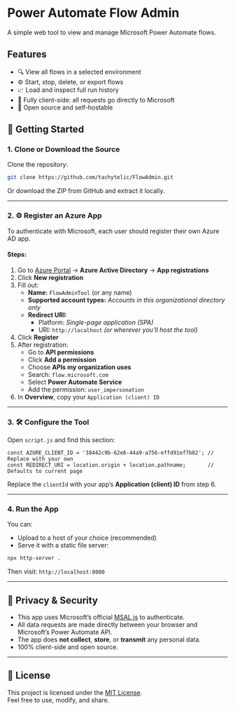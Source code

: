 # Power Automate Flow Admin

A simple web tool to view and manage Microsoft Power Automate flows.

## Features

- 🔍 View all flows in a selected environment  
- ⚙️ Start, stop, delete, or export flows  
- 📈 Load and inspect full run history  
- 🔐 Fully client-side: all requests go directly to Microsoft  
- 🧩 Open source and self-hostable  

## 🚀 Getting Started

### 1. Clone or Download the Source

Clone the repository:

```bash
git clone https://github.com/tachytelic/FlowAdmin.git
```

Or download the ZIP from GitHub and extract it locally.

---

### 2. ⚙️ Register an Azure App

To authenticate with Microsoft, each user should register their own Azure AD app.

#### Steps:

1. Go to [Azure Portal](https://portal.azure.com) → **Azure Active Directory** → **App registrations**
2. Click **New registration**
3. Fill out:
   - **Name:** `FlowAdminTool` (or any name)
   - **Supported account types:** *Accounts in this organizational directory only*
   - **Redirect URI:**
     - Platform: *Single-page application (SPA)*
     - URI: `http://localhost` *(or wherever you'll host the tool)*
4. Click **Register**
5. After registration:
   - Go to **API permissions**
   - Click **Add a permission**
   - Choose **APIs my organization uses**
   - Search: `flow.microsoft.com`
   - Select **Power Automate Service**
   - Add the permission: `user_impersonation`
6. In **Overview**, copy your `Application (client) ID`

---

### 3. 🛠️ Configure the Tool

Open `script.js` and find this section:

```
const AZURE_CLIENT_ID = '38442c9b-62e6-44a9-a756-effd91ef7b82'; // Replace with your own
const REDIRECT_URI = location.origin + location.pathname;       // Defaults to current page
```

Replace the `clientId` with your app’s **Application (client) ID** from step 6.


---

### 4. Run the App

You can:

- Upload to a host of your choice (recommended)  
- Serve it with a static file server:

```bash
npx http-server .
```

Then visit: `http://localhost:8080`

---

## 🔐 Privacy & Security

- This app uses Microsoft’s official [MSAL.js](https://github.com/AzureAD/microsoft-authentication-library-for-js) to authenticate.
- All data requests are made directly between your browser and Microsoft’s Power Automate API.
- The app does **not collect**, **store**, or **transmit** any personal data.
- 100% client-side and open source.

---

## 📝 License

This project is licensed under the [MIT License](LICENSE).  
Feel free to use, modify, and share.